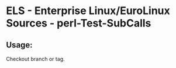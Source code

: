 # ELS - Enterprise Linux/EuroLinux Sources - perl-Test-SubCalls 
## Usage:
  Checkout branch or tag.
